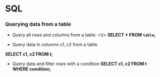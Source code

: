 # SQL

### Querying data from a table

- Query all rows and columns from a table: <\t> **SELECT * FROM `table`;**

- Query data in columns c1, c2 from a table

**SELECT c1, c2 FROM t;**


- Query data and filter rows with a condition  **SELECT c1, c2 FROM t
WHERE condition;**

